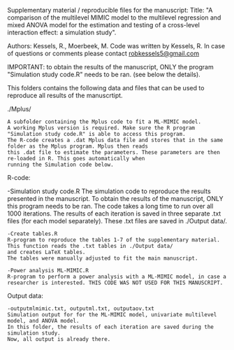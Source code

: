 Supplementary material / reproducible files for the manuscript:
Title: "A comparison of the multilevel MIMIC model to the multilevel regression and mixed ANOVA model for the estimation and testing of a cross-level interaction effect: a simulation study".

Authors: Kessels, R., Moerbeek, M.
Code was written by Kessels, R.
In case of questions or comments please contact robkessels5@gmail.com

IMPORTANT: to obtain the results of the manuscript, ONLY the program "Simulation study code.R" needs to be ran.
(see below the details).

This folders contains the following data and files that can be used to reproduce all results of the manuscrtipt. 

./Mplus/

	A subfolder containing the Mplus code to fit a ML-MIMIC model.
	A working Mplus version is required. Make sure the R program "Simulation study code.R" is able to access this program. 
	The R-code creates a .dat Mplus data file and stores that in the same folder as the Mplus program. Mplus then reads
	this .dat file to estimate the parameters. These parameters are then re-loaded in R. This goes automatically when
	running the Simulation code below. 

R-code:
	
 -Simulation study code.R
    The simulation code to reproduce the results presented in the manuscript.
	To obtain the results of the manuscript, ONLY this program needs to be ran.
	The code takes a long time to run over all 1000 iterations. The results of each iteration is saved in three
	separate .txt files (for each model separately). These .txt files are saved in ./Output data/. 

	-Create tables.R
 	R-program to reproduce the tables 1-7 of the supplementary material. This function reads the .txt tables in ./Output data/
	and creates LaTeX tables. 
	The tables were manually adjusted to fit the main manuscript.

	-Power analysis ML-MIMIC.R
 	R-program to perform a power analysis with a ML-MIMIC model, in case a researcher is interested. THIS CODE WAS NOT USED FOR THIS MANUSCRIPT. 

Output data:

	-outputmlmimic.txt, outputml.txt, outputaov.txt
	Simulation output for for the ML-MIMIC model, univariate multilevel model, and ANOVA model.
	In this folder, the results of each iteration are saved during the simulation study. 
	Now, all output is already there. 
